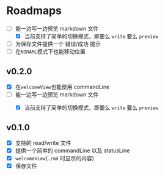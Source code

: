 # Roadmaps

- [ ] 能一边写一边预览 markdown 文件
  - [x] 当前支持了简单的切换模式，即要么 `write` 要么 `preview`
- [ ] 为保存文件提供一个 错误/成功 提示
- [ ] 在`NORAML`模式下也能移动位置

## v0.2.0

- [x] 在`welcomeView`也能使用 commandLine
- [ ] 能一边写一边预览 markdown 文件
  - [x] 当前支持了简单的切换模式，即要么 `write` 要么 `preview`


## v0.1.0

- [x] 支持的 read/write 文件
- [x] 提供一个简单的 commandLine 以及 statusLine
- [x] `welcomeView`(`./md` 时显示的内容)
- [x] 保存文件